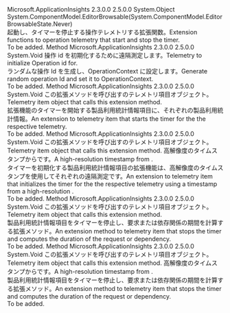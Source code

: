 <Type Name="OperationTelemetryExtensions" FullName="Microsoft.ApplicationInsights.OperationTelemetryExtensions">
  <TypeSignature Language="C#" Value="public static class OperationTelemetryExtensions" />
  <TypeSignature Language="ILAsm" Value=".class public auto ansi abstract sealed beforefieldinit OperationTelemetryExtensions extends System.Object" />
  <TypeSignature Language="DocId" Value="T:Microsoft.ApplicationInsights.OperationTelemetryExtensions" />
  <TypeSignature Language="VB.NET" Value="Public Module OperationTelemetryExtensions" />
  <TypeSignature Language="F#" Value="type OperationTelemetryExtensions = class" />
  <AssemblyInfo>
    <AssemblyName>Microsoft.ApplicationInsights</AssemblyName>
    <AssemblyVersion>2.3.0.0</AssemblyVersion>
    <AssemblyVersion>2.5.0.0</AssemblyVersion>
  </AssemblyInfo>
  <Base>
    <BaseTypeName>System.Object</BaseTypeName>
  </Base>
  <Interfaces />
  <Attributes>
    <Attribute>
      <AttributeName>System.ComponentModel.EditorBrowsable(System.ComponentModel.EditorBrowsableState.Never)</AttributeName>
    </Attribute>
  </Attributes>
  <Docs>
    <summary>
            <span data-ttu-id="4e796-101">起動し、タイマーを停止する操作テレメトリする拡張関数。</span><span class="sxs-lookup"><span data-stu-id="4e796-101">Extension functions to operation telemetry that start and stop the timer.</span></span>
            </summary>
    <remarks>To be added.</remarks>
  </Docs>
  <Members>
    <Member MemberName="GenerateOperationId">
      <MemberSignature Language="C#" Value="public static void GenerateOperationId (this Microsoft.ApplicationInsights.Extensibility.Implementation.OperationTelemetry telemetry);" />
      <MemberSignature Language="ILAsm" Value=".method public static hidebysig void GenerateOperationId(class Microsoft.ApplicationInsights.Extensibility.Implementation.OperationTelemetry telemetry) cil managed" />
      <MemberSignature Language="DocId" Value="M:Microsoft.ApplicationInsights.OperationTelemetryExtensions.GenerateOperationId(Microsoft.ApplicationInsights.Extensibility.Implementation.OperationTelemetry)" />
      <MemberSignature Language="VB.NET" Value="&lt;Extension()&gt;&#xA;Public Sub GenerateOperationId (telemetry As OperationTelemetry)" />
      <MemberSignature Language="F#" Value="static member GenerateOperationId : Microsoft.ApplicationInsights.Extensibility.Implementation.OperationTelemetry -&gt; unit" Usage="Microsoft.ApplicationInsights.OperationTelemetryExtensions.GenerateOperationId telemetry" />
      <MemberType>Method</MemberType>
      <AssemblyInfo>
        <AssemblyName>Microsoft.ApplicationInsights</AssemblyName>
        <AssemblyVersion>2.3.0.0</AssemblyVersion>
        <AssemblyVersion>2.5.0.0</AssemblyVersion>
      </AssemblyInfo>
      <ReturnValue>
        <ReturnType>System.Void</ReturnType>
      </ReturnValue>
      <Parameters>
        <Parameter Name="telemetry" Type="Microsoft.ApplicationInsights.Extensibility.Implementation.OperationTelemetry" RefType="this" />
      </Parameters>
      <Docs>
        <param name="telemetry"><span data-ttu-id="4e796-102">操作 id を初期化するために遠隔測定します。</span><span class="sxs-lookup"><span data-stu-id="4e796-102">Telemetry to initialize Operation id for.</span></span></param>
        <summary>
            <span data-ttu-id="4e796-103">ランダムな操作 Id を生成し、OperationContext に設定します。</span><span class="sxs-lookup"><span data-stu-id="4e796-103">Generate random operation Id and set it to OperationContext.</span></span>
            </summary>
        <remarks>To be added.</remarks>
      </Docs>
    </Member>
    <Member MemberName="Start">
      <MemberSignature Language="C#" Value="public static void Start (this Microsoft.ApplicationInsights.Extensibility.Implementation.OperationTelemetry telemetry);" />
      <MemberSignature Language="ILAsm" Value=".method public static hidebysig void Start(class Microsoft.ApplicationInsights.Extensibility.Implementation.OperationTelemetry telemetry) cil managed" />
      <MemberSignature Language="DocId" Value="M:Microsoft.ApplicationInsights.OperationTelemetryExtensions.Start(Microsoft.ApplicationInsights.Extensibility.Implementation.OperationTelemetry)" />
      <MemberSignature Language="VB.NET" Value="&lt;Extension()&gt;&#xA;Public Sub Start (telemetry As OperationTelemetry)" />
      <MemberSignature Language="F#" Value="static member Start : Microsoft.ApplicationInsights.Extensibility.Implementation.OperationTelemetry -&gt; unit" Usage="Microsoft.ApplicationInsights.OperationTelemetryExtensions.Start telemetry" />
      <MemberType>Method</MemberType>
      <AssemblyInfo>
        <AssemblyName>Microsoft.ApplicationInsights</AssemblyName>
        <AssemblyVersion>2.3.0.0</AssemblyVersion>
        <AssemblyVersion>2.5.0.0</AssemblyVersion>
      </AssemblyInfo>
      <ReturnValue>
        <ReturnType>System.Void</ReturnType>
      </ReturnValue>
      <Parameters>
        <Parameter Name="telemetry" Type="Microsoft.ApplicationInsights.Extensibility.Implementation.OperationTelemetry" RefType="this" />
      </Parameters>
      <Docs>
        <param name="telemetry"><span data-ttu-id="4e796-104">この拡張メソッドを呼び出すのテレメトリ項目オブジェクト。</span><span class="sxs-lookup"><span data-stu-id="4e796-104">Telemetry item object that calls this extension method.</span></span></param>
        <summary>
            <span data-ttu-id="4e796-105">拡張機能のタイマーを開始する製品利用統計情報項目に、それぞれの製品利用統計情報。</span><span class="sxs-lookup"><span data-stu-id="4e796-105">An extension to telemetry item that starts the timer for the the respective telemetry.</span></span>
            </summary>
        <remarks>To be added.</remarks>
      </Docs>
    </Member>
    <Member MemberName="Start">
      <MemberSignature Language="C#" Value="public static void Start (this Microsoft.ApplicationInsights.Extensibility.Implementation.OperationTelemetry telemetry, long timestamp);" />
      <MemberSignature Language="ILAsm" Value=".method public static hidebysig void Start(class Microsoft.ApplicationInsights.Extensibility.Implementation.OperationTelemetry telemetry, int64 timestamp) cil managed" />
      <MemberSignature Language="DocId" Value="M:Microsoft.ApplicationInsights.OperationTelemetryExtensions.Start(Microsoft.ApplicationInsights.Extensibility.Implementation.OperationTelemetry,System.Int64)" />
      <MemberSignature Language="VB.NET" Value="&lt;Extension()&gt;&#xA;Public Sub Start (telemetry As OperationTelemetry, timestamp As Long)" />
      <MemberSignature Language="F#" Value="static member Start : Microsoft.ApplicationInsights.Extensibility.Implementation.OperationTelemetry * int64 -&gt; unit" Usage="Microsoft.ApplicationInsights.OperationTelemetryExtensions.Start (telemetry, timestamp)" />
      <MemberType>Method</MemberType>
      <AssemblyInfo>
        <AssemblyName>Microsoft.ApplicationInsights</AssemblyName>
        <AssemblyVersion>2.3.0.0</AssemblyVersion>
        <AssemblyVersion>2.5.0.0</AssemblyVersion>
      </AssemblyInfo>
      <ReturnValue>
        <ReturnType>System.Void</ReturnType>
      </ReturnValue>
      <Parameters>
        <Parameter Name="telemetry" Type="Microsoft.ApplicationInsights.Extensibility.Implementation.OperationTelemetry" RefType="this" />
        <Parameter Name="timestamp" Type="System.Int64" />
      </Parameters>
      <Docs>
        <param name="telemetry"><span data-ttu-id="4e796-106">この拡張メソッドを呼び出すのテレメトリ項目オブジェクト。</span><span class="sxs-lookup"><span data-stu-id="4e796-106">Telemetry item object that calls this extension method.</span></span></param>
        <param name="timestamp"><span data-ttu-id="4e796-107">高解像度のタイムスタンプから<see cref="T:System.Diagnostics.Stopwatch" />です。</span><span class="sxs-lookup"><span data-stu-id="4e796-107">A high-resolution timestamp from <see cref="T:System.Diagnostics.Stopwatch" />.</span></span></param>
        <summary>
            <span data-ttu-id="4e796-108">タイマーを初期化する製品利用統計情報項目の拡張機能は、高解像度のタイムスタンプを使用してそれぞれの遠隔測定<see cref="T:System.Diagnostics.Stopwatch" />です。</span><span class="sxs-lookup"><span data-stu-id="4e796-108">An extension to telemetry item that initializes the timer for the the respective telemetry using a timestamp from a high-resolution <see cref="T:System.Diagnostics.Stopwatch" />.</span></span>
            </summary>
        <remarks>To be added.</remarks>
      </Docs>
    </Member>
    <Member MemberName="Stop">
      <MemberSignature Language="C#" Value="public static void Stop (this Microsoft.ApplicationInsights.Extensibility.Implementation.OperationTelemetry telemetry);" />
      <MemberSignature Language="ILAsm" Value=".method public static hidebysig void Stop(class Microsoft.ApplicationInsights.Extensibility.Implementation.OperationTelemetry telemetry) cil managed" />
      <MemberSignature Language="DocId" Value="M:Microsoft.ApplicationInsights.OperationTelemetryExtensions.Stop(Microsoft.ApplicationInsights.Extensibility.Implementation.OperationTelemetry)" />
      <MemberSignature Language="VB.NET" Value="&lt;Extension()&gt;&#xA;Public Sub Stop (telemetry As OperationTelemetry)" />
      <MemberSignature Language="F#" Value="static member Stop : Microsoft.ApplicationInsights.Extensibility.Implementation.OperationTelemetry -&gt; unit" Usage="Microsoft.ApplicationInsights.OperationTelemetryExtensions.Stop telemetry" />
      <MemberType>Method</MemberType>
      <AssemblyInfo>
        <AssemblyName>Microsoft.ApplicationInsights</AssemblyName>
        <AssemblyVersion>2.3.0.0</AssemblyVersion>
        <AssemblyVersion>2.5.0.0</AssemblyVersion>
      </AssemblyInfo>
      <ReturnValue>
        <ReturnType>System.Void</ReturnType>
      </ReturnValue>
      <Parameters>
        <Parameter Name="telemetry" Type="Microsoft.ApplicationInsights.Extensibility.Implementation.OperationTelemetry" RefType="this" />
      </Parameters>
      <Docs>
        <param name="telemetry"><span data-ttu-id="4e796-109">この拡張メソッドを呼び出すのテレメトリ項目オブジェクト。</span><span class="sxs-lookup"><span data-stu-id="4e796-109">Telemetry item object that calls this extension method.</span></span></param>
        <summary>
            <span data-ttu-id="4e796-110">製品利用統計情報項目をタイマーを停止し、要求または依存関係の期間を計算する拡張メソッド。</span><span class="sxs-lookup"><span data-stu-id="4e796-110">An extension method to telemetry item that stops the timer and computes the duration of the request or dependency.</span></span>
            </summary>
        <remarks>To be added.</remarks>
      </Docs>
    </Member>
    <Member MemberName="Stop">
      <MemberSignature Language="C#" Value="public static void Stop (this Microsoft.ApplicationInsights.Extensibility.Implementation.OperationTelemetry telemetry, long timestamp);" />
      <MemberSignature Language="ILAsm" Value=".method public static hidebysig void Stop(class Microsoft.ApplicationInsights.Extensibility.Implementation.OperationTelemetry telemetry, int64 timestamp) cil managed" />
      <MemberSignature Language="DocId" Value="M:Microsoft.ApplicationInsights.OperationTelemetryExtensions.Stop(Microsoft.ApplicationInsights.Extensibility.Implementation.OperationTelemetry,System.Int64)" />
      <MemberSignature Language="VB.NET" Value="&lt;Extension()&gt;&#xA;Public Sub Stop (telemetry As OperationTelemetry, timestamp As Long)" />
      <MemberSignature Language="F#" Value="static member Stop : Microsoft.ApplicationInsights.Extensibility.Implementation.OperationTelemetry * int64 -&gt; unit" Usage="Microsoft.ApplicationInsights.OperationTelemetryExtensions.Stop (telemetry, timestamp)" />
      <MemberType>Method</MemberType>
      <AssemblyInfo>
        <AssemblyName>Microsoft.ApplicationInsights</AssemblyName>
        <AssemblyVersion>2.3.0.0</AssemblyVersion>
        <AssemblyVersion>2.5.0.0</AssemblyVersion>
      </AssemblyInfo>
      <ReturnValue>
        <ReturnType>System.Void</ReturnType>
      </ReturnValue>
      <Parameters>
        <Parameter Name="telemetry" Type="Microsoft.ApplicationInsights.Extensibility.Implementation.OperationTelemetry" RefType="this" />
        <Parameter Name="timestamp" Type="System.Int64" />
      </Parameters>
      <Docs>
        <param name="telemetry"><span data-ttu-id="4e796-111">この拡張メソッドを呼び出すのテレメトリ項目オブジェクト。</span><span class="sxs-lookup"><span data-stu-id="4e796-111">Telemetry item object that calls this extension method.</span></span></param>
        <param name="timestamp"><span data-ttu-id="4e796-112">高解像度のタイムスタンプから<see cref="T:System.Diagnostics.Stopwatch" />です。</span><span class="sxs-lookup"><span data-stu-id="4e796-112">A high-resolution timestamp from <see cref="T:System.Diagnostics.Stopwatch" />.</span></span></param>
        <summary>
            <span data-ttu-id="4e796-113">製品利用統計情報項目をタイマーを停止し、要求または依存関係の期間を計算する拡張メソッド。</span><span class="sxs-lookup"><span data-stu-id="4e796-113">An extension method to telemetry item that stops the timer and computes the duration of the request or dependency.</span></span>
            </summary>
        <remarks>To be added.</remarks>
      </Docs>
    </Member>
  </Members>
</Type>